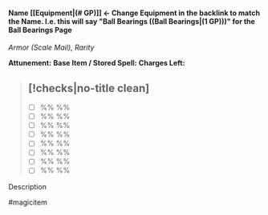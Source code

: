 #### Name [[Equipment|(# GP)]] <- Change Equipment in the backlink to match the Name. I.e. this will say "Ball Bearings ((Ball Bearings|(1 GP)))" for the Ball Bearings Page
*Armor (Scale Mail), Rarity*

**Attunement:**
**Base Item / Stored Spell:**
**Charges Left:**
> [!checks|no-title clean]
> -
>  - [ ] %% %%
>  - [ ] %% %%
>  - [ ] %% %%
>  - [ ] %% %%
>  - [ ] %% %%
>  - [ ] %% %%
>  - [ ] %% %%
>  - [ ] %% %%

Description

#magicitem